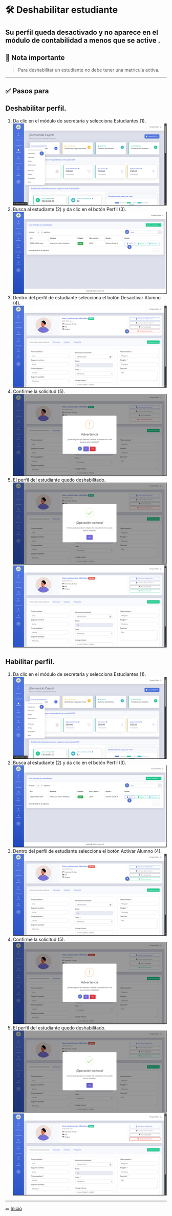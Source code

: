 # 🛠️ Deshabilitar estudiante

Su perfil queda desactivado y no aparece en el módulo de contabilidad a menos que se active
.
---

## 📝 Nota importante

> Para deshabilitar un estudiante no debe tener una matricula activa.
---

## ✅ Pasos para

## Deshabilitar perfil.
1. Da clic en el módulo de secretaria y selecciona Estudiantes (1).
   ![Ir al listado](../../assets/Cambio%20de%20matricula/Cambio1.png)
2. Busca al estudiante (2) y da clic en el botón Perfil (3).
   ![Ir al listado](../../assets/Alumno%20activo/Activo.png)
3. Dentro del perfil de estudiante selecciona el botón Desactivar Alumno (4).
   ![Ir al listado](../../assets/Desactivar%20perfil/Des1.png)
4. Confirme la solicitud (5).
   ![Ir al listado](../../assets/Desactivar%20perfil/Des2.png)
5. El perfil del estudiante quedo deshabilitado.
   ![Ir al listado](../../assets/Desactivar%20perfil/Des3.png)
   ![Ir al listado](../../assets/Desactivar%20perfil/Des4.png)

<div style="page-break-after: always;"></div>

## Habilitar perfil.
1. Da clic en el módulo de secretaria y selecciona Estudiantes (1).
   ![Ir al listado](../../assets/Cambio%20de%20matricula/Cambio1.png)
2. Busca al estudiante (2) y da clic en el botón Perfil (3).
   ![Ir al listado](../../assets/Alumno%20activo/Activo.png)
3. Dentro del perfil de estudiante selecciona el botón Activar Alumno (4).
   ![Ir al listado](../../assets/Desactivar%20perfil/Des5.png)
4. Confirme la solicitud (5).
   ![Ir al listado](../../assets/Desactivar%20perfil/Des7.png)
5. El perfil del estudiante quedo deshabilitado.
   ![Ir al listado](../../assets/Desactivar%20perfil/Des8.png)
   ![Ir al listado](../../assets/Desactivar%20perfil/Des6.png)

---
🔙 [Inicio](../../Index.md)





